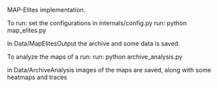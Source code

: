 MAP-Elites implementation.

To run:
set the configurations in internals/config.py
run: python map_elites.py

In Data/MapElitesOutput the archive and some data is saved.


To analyze the maps of a run:
run: python archive_analysis.py

in Data/ArchiveAnalysis images of the maps are saved, along with some heatmaps and traces